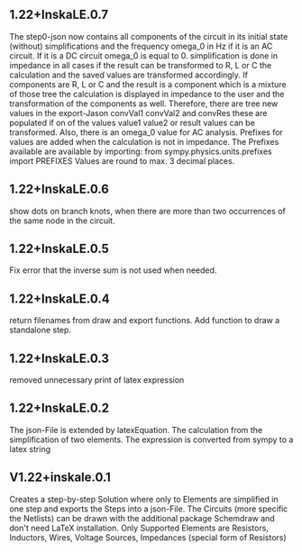 ## 1.22+InskaLE.0.7
The step0-json now contains all components of the circuit in its initial state (without) simplifications
and the frequency omega_0 in Hz if it is an AC circuit. If it is a DC circuit omega_0 is equal to 0.
simplification is done in impedance in all cases if the result can be transformed to R, L or C
the calculation and the saved values are transformed accordingly. If components are R, L or C and the
result is a component which is a mixture of those tree the calculation is displayed in impedance to the
user and the transformation of the components as well. Therefore, there are tree new values in the
export-Jason convVal1 convVal2 and convRes these are populated if on of the values value1 value2 or 
result values can be transformed. Also, there is an omega_0 value for AC analysis.
Prefixes for values are added when the calculation is not in impedance. The Prefixes available are
available by importing: from sympy.physics.units.prefixes import PREFIXES
Values are round to max. 3 decimal places.

## 1.22+InskaLE.0.6
show dots on branch knots, when there are more than two occurrences of the same node in the circuit.

## 1.22+InskaLE.0.5
Fix error that the inverse sum is not used when needed.

## 1.22+InskaLE.0.4
return filenames from draw and export functions. Add function to draw a standalone step.

## 1.22+InskaLE.0.3
removed unnecessary print of latex expression

## 1.22+InskaLE.0.2
The json-File is extended by latexEquation. The calculation from the simplification of two
elements. The expression is converted from sympy to a latex string

## V1.22+inskale.0.1
Creates a step-by-step Solution where only to Elements are simplified
in one step and exports the Steps into a json-File. The Circuits
(more specific the Netlists) can be drawn with the additional package
Schemdraw and don't need LaTeX installation. Only Supported Elements are
Resistors, Inductors, Wires, Voltage Sources, Impedances (special form of Resistors)